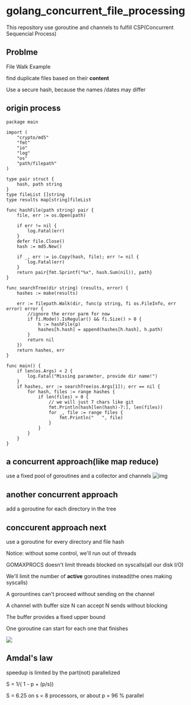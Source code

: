 # golang_concurrent_file_processing

This repository use goroutine and channels to fulfill CSP(Concurrent Sequencial Process)

## Problme

File Walk Example

find duplicate files based on their **content**

Use a secure hash, because the names /dates may differ
## origin process
```golang
package main

import (
	"crypto/md5"
	"fmt"
	"io"
	"log"
	"os"
	"path/filepath"
)

type pair struct {
	hash, path string
}
type fileList []string
type results map[string]fileList

func hashFile(path string) pair {
	file, err := os.Open(path)

	if err != nil {
		log.Fatal(err)
	}
	defer file.Close()
	hash := md5.New()

	if _, err := io.Copy(hash, file); err != nil {
		log.Fatal(err)
	}
	return pair{fmt.Sprintf("%x", hash.Sum(nil)), path}
}

func searchTree(dir string) (results, error) {
	hashes := make(results)

	err := filepath.Walk(dir, func(p string, fi os.FileInfo, err error) error {
		//ignore the error parm for now
		if fi.Mode().IsRegular() && fi.Size() > 0 {
			h := hashFile(p)
			hashes[h.hash] = append(hashes[h.hash], h.path)
		}
		return nil
	})
	return hashes, err
}

func main() {
	if len(os.Args) < 2 {
		log.Fatal("Missing parameter, provide dir name!")
	}
	if hashes, err := searchTree(os.Args[1]); err == nil {
		for hash, files := range hashes {
			if len(files) > 0 {
				// we will just 7 chars like git
				fmt.Println(hash[len(hash)-7:], len(files))
				for _, file := range files {
					fmt.Println("   ", file)
				}
			}
		}
	}
}

```
## a concurrent approach(like map reduce)

use a fixed pool of goroutines and a collector and channels
![img](https://i.imgur.com/VJNNY2t.png)

## another concurrent approach

add a goroutine for each directory in the tree

## conccurent approach next

use a goroutine for every directory and file hash

Notice: without some control, we'll run out of threads

GOMAXPROCS doesn't limit threads blocked on syscalls(all our disk I/O)

We'll limit the number of **active** goroutines instead(the ones making syscalls)

A gorountines can't proceed without sending on the channel

A channel with buffer size N can accept N sends without blocking

The buffer provides a fixed upper bound

One goroutine can start for each one that finishes

![](https://i.imgur.com/hYBic0z.png)

## Amdal's law

speedup is limited by the part(not) parallelized

S = 1/( 1 - p + (p/s))

S = 6.25 on s = 8 processors, or about p = 96 % parallel